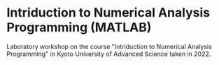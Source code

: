 # Intriduction to Numerical Analysis Programming (MATLAB)

Laboratory workshop on the course "Intriduction to Numerical Analysis Programming" in Kyoto University of Advanced Science taken in 2022. 
